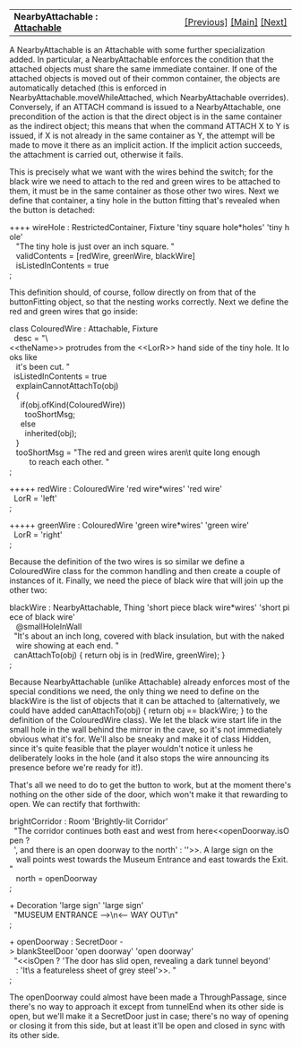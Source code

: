 <table width="100%" data-border="0" data-cellspacing="0"
data-cellpadding="3" data-bgcolor="#C0C0C0">
<colgroup>
<col style="width: 50%" />
<col style="width: 50%" />
</colgroup>
<tbody>
<tr>
<td style="text-align: left;"><strong>NearbyAttachable : <a
href="attachable.htm">Attachable</a><br />
</strong></td>
<td style="text-align: right;"><a href="attachable.htm">[Previous]</a>
<a href="generalintroduction.htm">[Main]</a> <a
href="plugattachable.htm">[Next]</a></td>
</tr>
</tbody>
</table>

  
A NearbyAttachable is an Attachable with some further specialization
added. In particular, a NearbyAttachable enforces the condition that the
attached objects must share the same immediate container. If one of the
attached objects is moved out of their common container, the objects are
automatically detached (this is enforced in
NearbyAttachable.moveWhileAttached, which NearbyAttachable overrides).
Conversely, if an ATTACH command is issued to a NearbyAttachable, one
precondition of the action is that the direct object is in the same
container as the indirect object; this means that when the command
ATTACH X to Y is issued, if X is not already in the same container as Y,
the attempt will be made to move it there as an implicit action. If the
implicit action succeeds, the attachment is carried out, otherwise it
fails.  
  
This is precisely what we want with the wires behind the switch; for the
black wire we need to attach to the red and green wires to be attached
to them, it must be in the same container as those other two wires. Next
we define that container, a tiny hole in the button fitting that's
revealed when the button is detached:  
  
++++ wireHole : RestrictedContainer, Fixture 'tiny square hole\*holes' 'tiny hole'  
   "The tiny hole is just over an inch square. "  
   validContents = \[redWire, greenWire, blackWire\]    
   isListedInContents = true    
;  
  
This definition should, of course, follow directly on from that of the
buttonFitting object, so that the nesting works correctly. Next we
define the red and green wires that go inside:  
  
class ColouredWire : Attachable, Fixture  
  desc = "\\\<\<theName\>\> protrudes from the \<\<LorR\>\> hand side of the tiny hole. It looks like  
   it's been cut. "   
  isListedInContents = true  
   explainCannotAttachTo(obj)  
   {  
     if(obj.ofKind(ColouredWire))  
       tooShortMsg;  
     else   
       inherited(obj);  
   }  
   tooShortMsg = "The red and green wires aren\\t quite long enough   
         to reach each other. "  
;  
  
  
+++++ redWire : ColouredWire 'red wire\*wires' 'red wire'  
  LorR = 'left'     
;  
  
+++++ greenWire : ColouredWire 'green wire\*wires' 'green wire'  
  LorR = 'right'   
;     
  
Because the definition of the two wires is so similar we define a
ColouredWire class for the common handling and then create a couple of
instances of it. Finally, we need the piece of black wire that will join
up the other two:  
  
blackWire : NearbyAttachable, Thing 'short piece black wire\*wires' 'short piece of black wire'  
   @smallHoleInWall  
  "It's about an inch long, covered with black insulation, but with the naked  
   wire showing at each end. "  
  canAttachTo(obj) { return obj is in (redWire, greenWire); }  
;  
  
Because NearbyAttachable (unlike Attachable) already enforces most of
the special conditions we need, the only thing we need to define on the
blackWire is the list of objects that it can be attached to
(alternatively, we could have added
canAttachTo(obj) { return obj == blackWire; } to the definition of the
ColouredWire class). We let the black wire start life in the small hole
in the wall behind the mirror in the cave, so it's not immediately
obvious what it's for. We'll also be sneaky and make it of class Hidden,
since it's quite feasible that the player wouldn't notice it unless he
deliberately looks in the hole (and it also stops the wire announcing
its presence before we're ready for it!).  
  
That's all we need to do to get the button to work, but at the moment
there's nothing on the other side of the door, which won't make it that
rewarding to open. We can rectify that forthwith:  
  
brightCorridor : Room 'Brightly-lit Corridor'  
  "The corridor continues both east and west from here\<\<openDoorway.isOpen ?  
  ', and there is an open doorway to the north' : ''\>\>. A large sign on the  
   wall points west towards the Museum Entrance and east towards the Exit. "  
   north = openDoorway  
;  
  
+ Decoration 'large sign' 'large sign'  
  "MUSEUM ENTRANCE --&gt;\n&lt;-- WAY OUT\n"  
;  
  
+ openDoorway : SecretDoor -\> blankSteelDoor 'open doorway' 'open doorway'  
  "\<\<isOpen ? 'The door has slid open, revealing a dark tunnel beyond'  
   : 'It\\s a featureless sheet of grey steel'\>\>. "  
;  
  
The openDoorway could almost have been made a ThroughPassage, since
there's no way to approach it except from tunnelEnd when its other side
is open, but we'll make it a SecretDoor just in case; there's no way of
opening or closing it from this side, but at least it'll be open and
closed in sync with its other side.  
  
  
  
  
